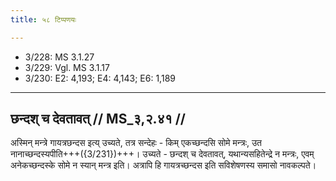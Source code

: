 ```yaml
---
title: ५८ टिप्पणयः

---
```

- 3/228: MS 3.1.27
- 3/229: Vgl. MS 3.1.17
- 3/230: E2: 4,193; E4: 4,143; E6: 1,189

____________________________________________


## छन्दश् च देवतावत् // MS_३,२.४१ //

अस्मिन् मन्त्रे गायत्रछन्दस इत्य् उच्यते, तत्र सन्देहः - किम् एकच्छन्दसि सोमे मन्त्रः, उत नानाच्छन्दस्यपीति+++({3/231})+++। उच्यते - छन्दश् च देवतावत्, यथान्यसहितेन्द्रे न मन्त्रः, एवम् अनेकच्छन्दस्के सोमे न स्यान् मन्त्र इति। अत्रापि हि गायत्रच्छन्दस इति सविशेषणस्य समासो नावकल्पते।